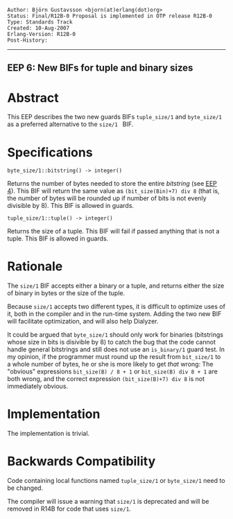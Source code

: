     Author: Björn Gustavsson <bjorn(at)erlang(dot)org>
    Status: Final/R12B-0 Proposal is implemented in OTP release R12B-0
    Type: Standards Track
    Created: 10-Aug-2007
    Erlang-Version: R12B-0
    Post-History:
****
EEP 6: New BIFs for tuple and binary sizes
----



Abstract
========

This EEP describes the two new guards BIFs `tuple_size/1`  and `byte_size/1 `
as a preferred alternative to the  `size/1 ` BIF.



Specifications
==============

    byte_size/1::bitstring() -> integer()

Returns the number of bytes needed to store the entire *bitstring*
(see [EEP 4][]). This BIF will return the same value as
`(bit_size(Bin)+7) div 8` (that is, the number of bytes will be
rounded up if number of bits is not evenly divisible by 8).
This BIF is allowed in guards.

    tuple_size/1::tuple() -> integer()

Returns the size of a tuple. This BIF will fail if passed anything
that is not a tuple. This BIF is allowed in guards.



Rationale
=========

The `size/1` BIF accepts either a binary or a tuple, and returns
either the size of binary in bytes or the size of the tuple.

Because `size/1` accepts two different types, it is difficult to
optimize uses of it, both in the compiler and in the run-time system.
Adding the two new BIF will facilitate optimization, and will also
help Dialyzer.

It could be argued that `byte_size/1` should only work for
binaries (bitstrings whose size in bits is disivible by 8) to catch
the bug that the code cannot handle general bitstrings and still does not
use an `is_binary/1` guard test. In my opinion, if the programmer
must round up the result from `bit_size/1` to a whole number of bytes,
he or she is more likely to get *that* wrong: The "obvious" expressions
`bit_size(B) / 8 + 1` or `bit_size(B) div 8 + 1` are both wrong,
and the correct expression `(bit_size(B)+7) div 8` is not immediately
obvious.



Implementation
==============

The implementation is trivial.



Backwards Compatibility
=======================

Code containing local functions named `tuple_size/1` or `byte_size/1`
need to be changed.

The compiler will issue a warning that `size/1` is deprecated
and will be removed in R14B for code that uses `size/1`.



[EEP 4]: <eep-0004.md> "EEP 4"

[EmacsVar]: <> "Local Variables:"
[EmacsVar]: <> "mode: indented-text"
[EmacsVar]: <> "indent-tabs-mode: nil"
[EmacsVar]: <> "sentence-end-double-space: t"
[EmacsVar]: <> "fill-column: 70"
[EmacsVar]: <> "coding: utf-8"
[EmacsVar]: <> "End:"
